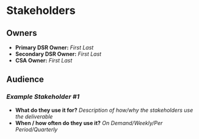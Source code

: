 # Stakeholders

## Owners
* **Primary DSR Owner:** _First Last_
* **Secondary DSR Owner:** _First Last_
* **CSA Owner:** _First Last_

## Audience
### _Example Stakeholder #1_
* **What do they use it for?** _Description of how/why the stakeholders use the deliverable_
* **When / how often do they use it?** _On Demand/Weekly/Per Period/Quarterly_
